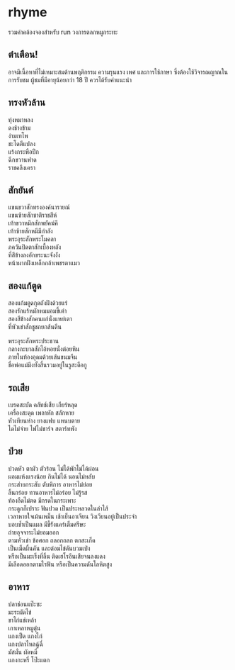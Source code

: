 # rhyme 

รวมคำคล้องจองสำหรับ run วงการตลกหมูกระทะ

## ตำเตือน!

อาจมีเนื้อหาที่ไม่เหมาะสมด้านพฤติกรรม ความรุนแรง เพศ และการใช้ภาษา 
ซึ่งต้องใช้วิจารณญาณในการรับชม ผู้ชมที่มีอายุน้อยกว่า 18 ปี ควรได้รับคำแนะนำ

## ทรงหัวล้าน

ทุ่งหมาหลง  
ดงช้างข้าม  
ง่ามเทโพ  
ชะโดตีแปลง  
แร้งกระพือปีก  
ฉีกขวานฟาด  
ราชคลึงเครา  

## สักยันต์

แขนขวาสักทรงองค์นารายณ์  
แขนซ้ายสักชาติราชสีห์  
เท้าขวาหมึกสักพยัคฆ์คี  
เท้าซ้ายสักหมีมีกำลัง  
พระอุระสักพระโมคลา  
ภควันปิดตาสักเบื้องหลัง  
ที่สีข้างลงอักขระนะจังงัง  
หน้าผากฝังเหล็กกล้าเพชรตาแมว  

## สองแก้ตูด

สองแก้มตูดกุดถังฝังด้วยแร่  
สองรักแร้หมักหมมอมขี้เต่า  
สองสีข้างสักคนแก่นั่งแหย่เตา  
ที่หัวเข่าสักชูชกยกส้นตีน    

พระอุระสักพระประธาน  
กลางกะบาลสักไอ้หอยนั่งต่อยหิน  
ภายในท้องอุดมด้วยเส้นขนมจีน  
ชื่อพ่อแม่มึงทั้งสิ้นรวมอยู่ในรูสะดือกู  

## รถเสีย

เบรคสะบัด คลัทช์เสีย เกียร์หลุด  
เครื่องสะดุด เพลาหัก สลักหาย  
หัวเทียนห่าง ยางแฟบ แหนบตาย  
ไดไม่จ่าย ไฟไม่ชาร์จ สตาร์ทพัง  

## ป่วย

ปวดหัว ตามัว ตัวร้อน ไม่ได้พักไม่ได้ผ่อน   
ผอมแห้งแรงน้อย กินไม่ได้ นอนไม่หลับ  
กระส่ายกระสับ ตับพิการ อาหารไม่ย่อย  
ลิ้นกร่อย ทานอาหารไม่อร่อย ไม่รู้รส  
ท้องอืดไม่ตด มีกรดในกระเพาะ  
กระดูกก็เปราะ ฟันปวด เป็นประหลวดในลำไส้  
เวลาหายใจเม้นเหม็น เช้าเย็นอาเจียน วิงเวียนอยู่เป็นประจำ  
บอบช้ำเป็นแผล มีขี้รังแคร์เต็มศรีษะ   
ถ่ายอุจจาระไม่ยอมออก  
ตามหัวเข่า ข้อศอก ถลอกถลก ตกสะเก็ด   
เป็นเม็ดผื่นคัน และต่อมไข่ดันบวมเป่ง  
หรือเป็นมะเร็งที่ลิ้น ติดเฮโรอีนเสียจนลงแดง  
มีเลือดออกตามไรฟัน หรือเป็นความดันโลหิตสูง  

## อาหาร

ปลาช่อนแป๊ะซะ  
มะระผัดไข่  
ขาไก่แช่เหล้า  
เกาเหลาหมูตุ๋น  
แกงเป็ด แกงไก่  
แกงปลาไหลฉู่ฉี่  
มัสมั่น ผัดหมี่  
แกงกะหรี่ โป๊ะแตก  

